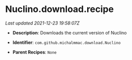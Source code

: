 # Nuclino.download.recipe

_Last updated 2021-12-23 19:58:07Z_

- **Description**: Downloads the current version of Nuclino

- **Identifier**: `com.github.michalmmac.download.Nuclino`

- **Parent Recipes**: `None`